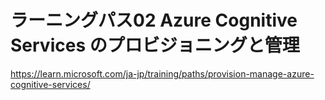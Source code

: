 # ラーニングパス02 Azure Cognitive Services のプロビジョニングと管理

https://learn.microsoft.com/ja-jp/training/paths/provision-manage-azure-cognitive-services/
